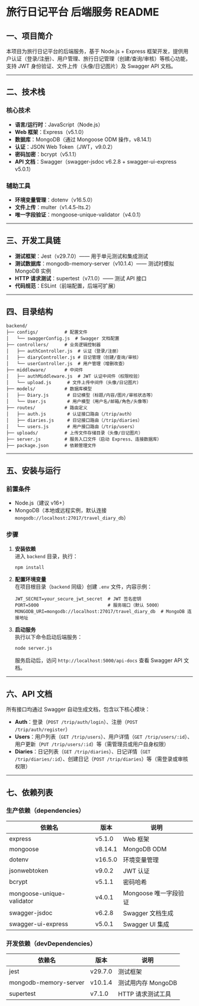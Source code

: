 
        
# 旅行日记平台 后端服务 README

## 一、项目简介
本项目为旅行日记平台的后端服务，基于 Node.js + Express 框架开发，提供用户认证（登录/注册）、用户管理、旅行日记管理（创建/查询/审核）等核心功能，支持 JWT 身份验证、文件上传（头像/日记图片）及 Swagger API 文档。

---

## 二、技术栈
### 核心技术
- **语言/运行时**：JavaScript（Node.js）
- **Web 框架**：Express（v5.1.0）  
- **数据库**：MongoDB（通过 Mongoose ODM 操作，v8.14.1）  
- **认证**：JSON Web Token（JWT，v9.0.2）  
- **密码加密**：bcrypt（v5.1.1）  
- **API 文档**：Swagger（swagger-jsdoc v6.2.8 + swagger-ui-express v5.0.1）  

### 辅助工具
- **环境变量管理**：dotenv（v16.5.0）  
- **文件上传**：multer（v1.4.5-lts.2）  
- **唯一字段验证**：mongoose-unique-validator（v4.0.1）  

---

## 三、开发工具链
- **测试框架**：Jest（v29.7.0）—— 用于单元测试和集成测试  
- **测试数据库**：mongodb-memory-server（v10.1.4）—— 测试时模拟 MongoDB 实例  
- **HTTP 请求测试**：supertest（v7.1.0）—— 测试 API 接口  
- **代码规范**：ESLint（前端配置，后端可扩展）  

---

## 四、目录结构
```
backend/
├── configs/          # 配置文件
│   └── swaggerConfig.js  # Swagger 文档配置
├── controllers/      # 业务逻辑控制器
│   ├── authController.js  # 认证（登录/注册）
│   ├── diaryController.js # 日记管理（创建/查询/审核）
│   └── userController.js  # 用户管理（增删改查）
├── middleware/       # 中间件
│   ├── authMiddleware.js  # JWT 认证中间件（权限校验）
│   └── upload.js      # 文件上传中间件（头像/日记图片）
├── models/           # 数据库模型
│   ├── Diary.js       # 日记模型（标题/内容/图片/审核状态等）
│   └── User.js        # 用户模型（用户名/邮箱/角色/头像等）
├── routes/           # 路由定义
│   ├── auth.js        # 认证接口路由（/trip/auth）
│   ├── diaries.js     # 日记接口路由（/trip/diaries）
│   └── users.js       # 用户接口路由（/trip/users）
├── uploads/          # 上传文件存储目录（头像/日记图片）
├── server.js         # 服务入口文件（启动 Express、连接数据库）
├── package.json      # 依赖管理文件
```

---

## 五、安装与运行

### 前置条件
- Node.js（建议 v16+）  
- MongoDB（本地或远程实例，默认连接 `mongodb://localhost:27017/travel_diary_db`）  

### 步骤
1. **安装依赖**  
   进入 `backend` 目录，执行：  
   ```bash
   npm install
   ```

2. **配置环境变量**  
   在项目根目录（`backend` 同级）创建 `.env` 文件，内容示例：  
   ```env
   JWT_SECRET=your_secure_jwt_secret  # JWT 签名密钥
   PORT=5000                          # 服务端口（默认 5000）
   MONGODB_URI=mongodb://localhost:27017/travel_diary_db  # MongoDB 连接地址
   ```

3. **启动服务**  
   执行以下命令启动后端服务：  
   ```bash
   node server.js
   ```  
   服务启动后，访问 `http://localhost:5000/api-docs` 查看 Swagger API 文档。

---

## 六、API 文档
所有接口均通过 Swagger 自动生成文档，包含以下核心模块：  
- **Auth**：登录（`POST /trip/auth/login`）、注册（`POST /trip/auth/register`）  
- **Users**：用户列表（`GET /trip/users`）、用户详情（`GET /trip/users/:id`）、用户更新（`PUT /trip/users/:id`）等（需管理员或用户自身权限）  
- **Diaries**：日记列表（`GET /trip/diaries`）、日记详情（`GET /trip/diaries/:id`）、创建日记（`POST /trip/diaries`）等（需登录或审核权限）  

---

## 七、依赖列表
### 生产依赖（dependencies）
| 依赖名                  | 版本     | 说明                     |
|-------------------------|----------|--------------------------|
| express                 | v5.1.0   | Web 框架                 |
| mongoose                | v8.14.1  | MongoDB ODM              |
| dotenv                  | v16.5.0  | 环境变量管理             |
| jsonwebtoken            | v9.0.2   | JWT 认证                 |
| bcrypt                  | v5.1.1   | 密码哈希                 |
| mongoose-unique-validator | v4.0.1  | Mongoose 唯一字段验证    |
| swagger-jsdoc           | v6.2.8   | Swagger 文档生成         |
| swagger-ui-express      | v5.0.1   | Swagger UI 集成          |

### 开发依赖（devDependencies）
| 依赖名                  | 版本     | 说明                     |
|-------------------------|----------|--------------------------|
| jest                    | v29.7.0  | 测试框架                 |
| mongodb-memory-server   | v10.1.4  | 测试用内存 MongoDB       |
| supertest               | v7.1.0   | HTTP 请求测试工具        |

        
